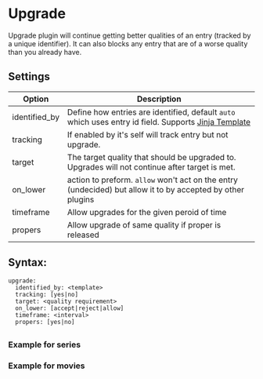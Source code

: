 # Upgrade
Upgrade plugin will continue getting better qualities of an entry (tracked by a unique identifier). It can also blocks any entry that are of a worse quality than you already have.

## Settings

| **Option** | **Description** |
| --- | --- |
| identified_by | Define how entries are identified, default `auto` which uses entry id field. Supports [Jinja Template](https://flexget.com/Jinja) |
| tracking | If enabled by it's self will track entry but not upgrade. |
| target | The target quality that should be upgraded to. Upgrades will not continue after target is met. |
| on_lower | action to preform. `allow` won't act on the entry (undecided) but allow it to by accepted by other plugins |
| timeframe | Allow upgrades for the given peroid of time |
| propers | Allow upgrade of same quality if proper is released |


## Syntax:

```code
upgrade:
  identified_by: <template>
  tracking: [yes|no]
  target: <quality requirement>
  on_lower: [accept|reject|allow]
  timeframe: <interval>
  propers: [yes|no]
```

## 

### Example for series


### Example for movies